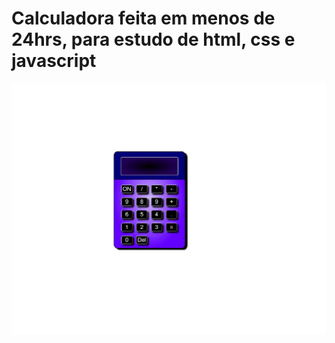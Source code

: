 # Calculadora feita em menos de 24hrs, para estudo de html, css e javascript
![](https://github.com/Guilherme-Kraemer/Estudo/blob/main/Ideias/Projetos/Calculadora%20Html/ezgif.com-animated-gif-maker.gif)
